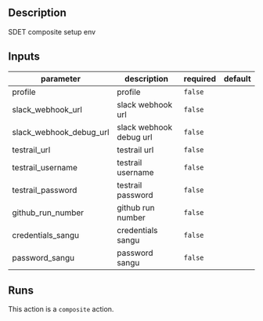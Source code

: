 <!-- action-docs-description -->
## Description

SDET composite setup env
<!-- action-docs-description -->

<!-- action-docs-inputs -->
## Inputs

| parameter | description | required | default |
| --- | --- | --- | --- |
| profile | profile | `false` |  |
| slack_webhook_url | slack webhook url | `false` |  |
| slack_webhook_debug_url | slack webhook debug url | `false` |  |
| testrail_url | testrail url | `false` |  |
| testrail_username | testrail username | `false` |  |
| testrail_password | testrail password | `false` |  |
| github_run_number | github run number | `false` |  |
| credentials_sangu | credentials sangu | `false` |  |
| password_sangu | password sangu | `false` |  |
<!-- action-docs-inputs -->

<!-- action-docs-runs -->
## Runs

This action is a `composite` action.
<!-- action-docs-runs -->